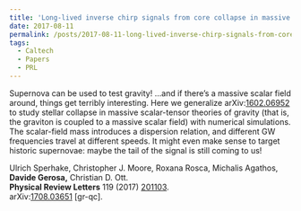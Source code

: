```yaml
---
title: 'Long-lived inverse chirp signals from core collapse in massive scalar-tensor gravity'
date: 2017-08-11
permalink: /posts/2017-08-11-long-lived-inverse-chirp-signals-from-core-collapse-in-massive-scalar-tensor-gravity
tags:
  - Caltech
  - Papers
  - PRL
---
```


Supernova can be used to test gravity! …and if there’s a massive scalar field around, things get terribly interesting. Here we generalize arXiv:[1602.06952](<http://arxiv.org/abs/arXiv:1602.06952>) to study stellar collapse in massive scalar-tensor theories of gravity (that is, the graviton is coupled to a massive scalar field) with numerical simulations. The scalar-field mass introduces a dispersion relation, and different GW frequencies travel at different speeds. It might even make sense to target historic supernovae: maybe the tail of the signal is still coming to us!

Ulrich Sperhake, Christopher J. Moore, Roxana Rosca, Michalis Agathos, **Davide Gerosa,** Christian D. Ott.  
**Physical Review Letters** 119 (2017) [201103](<https://journals.aps.org/prl/abstract/10.1103/PhysRevLett.119.201103>).  
arXiv:[1708.03651](<http://arxiv.org/abs/arXiv:1708.03651>) [gr-qc].

